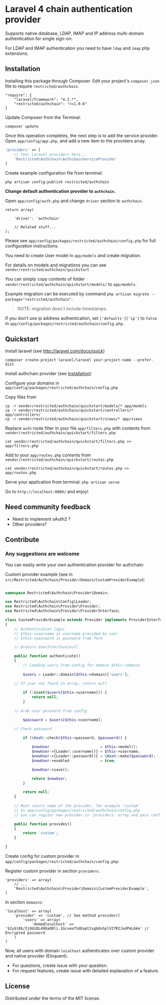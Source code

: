 Laravel 4 chain authentication provider
=========

Supports native database, LDAP, IMAP and IP address multi-domain authentication for single sign-on.

For LDAP and IMAP authentication you need to have `ldap` and `imap` php extensions.


## Installation

Installing this package through Composer. Edit your project's `composer.json` file to require `restricted/authchain`.

	"require": {
		"laravel/framework": "4.2.*",
		"restricted/authchain": ">=1.0.6"
	}

Update Composer from the Terminal:

    composer update

Once this operation completes, the next step is to add the service provider. Open `app/config/app.php`, and add a new item to the providers array.

```php
'providers' => [
    // Your Laravel providers here...
    'Restricted\Authchain\AuthchainServiceProvider'
]
```

Create example configuration file from terminal:

    php artisan config:publish restricted/authchain

**Change default authentication provider to `authchain`.**

Open `app/config/auth.php` and change `driver` section to `authchain`.

```
return array(

	'driver': 'authchain'

	// Related stuff...
);

```

Please see `app/config/packages/restricted/authchain/config.php` for full configuration instructions.

You need to create User model in `app/models` and create migration.

For details on models and migrations you can see `vendor/restricted/authchain/quickstart`

You can simply copy contents of folder `vendor/restricted/authchain/quickstart/models/` to `app/models`.

Example migration can be executed by command 
`php artisan migrate --package="restricted/authchain"`. 
> NOTE: migration does`t include timestamps.

If you don't use ip address authentication, set `['defaults']['ip']` to `false` in `app/config/packages/restricted/authchain/config.php`.

## Quickstart

Install laravel (see http://laravel.com/docs/quick)

    composer create-project laravel/laravel your-project-name --prefer-dist

Install authchain provider (see [Installation](#installation))

Configure your domains in `app/config/packages/restricted/authchain/config.php`

Copy files from

    cp -r vendor/restricted/authchain/quickstart/models/* app/models
    cp -r vendor/restricted/authchain/quickstart/controllers/* app/controllers/
    cp -r vendor/restricted/authchain/quickstart/views/* app/views

Replace `auth` route filter in your file `app/filters.php` with contents from `vendor/restricted/authchain/quickstart/filters.php`

	cat vendor/restricted/authchain/quickstart/filters.php >> app/filters.php

Add to your `app/routes.php` contents from `vendor/restricted/authchain/quickstart/routes.php`

	cat vendor/restricted/authchain/quickstart/routes.php >> app/routes.php 

Serve your application from terminal: `php artisan serve`

Go to `http://localhost:8000/` and enjoy!

## Need community feedback
- Need to implement oAuth2 ?
- Other providers?

## Contribute

### Any suggestions are welcome

You can easily write your own authentication provider for authchain:

Custom provider example (see in `src/Restricted/Authchain/Provider/Domain/CustomProviderExample`):

```php

namespace Restricted\Authchain\Provider\Domain;

use Restricted\Authchain\Config\Loader;
use Restricted\Authchain\Provider\Provider;
use Restricted\Authchain\Provider\ProviderInterface;

class CustomProviderExample extends Provider implements ProviderInterface
{
    // Authentication logic
    // $this->username is username provided by user
    // $this->password is password from form

    // @return UserInterface|null

    public function authenticate()
    {
    	// Loading users from config for domain $this->domain
    	
        $users = Loader::domain($this->domain)['users'];

	// If user not found in array, return null
	
        if (!isset($users[$this->username])) {
            return null;
        }
	
	// Grab user password from config

        $password = $users[$this->username];

	// Check password

        if (\Hash::check($this->password, $password)) {
        
            $newUser                       = $this->model();
            $newUser->{Loader::username()} = $this->username;
            $newUser->{Loader::password()} = \Hash::make($password);
            $newUser->enabled              = true;

            $newUser->save();

            return $newUser;
        }

        return null;
    }
    
    // Must return name of the provider, for example 'custom'
    // In app/config/packages/restricted/authchain/config.php
    // you can regiter new provider in 'providers' array and pass config variables to it

    public function provides()
    {
        return 'custom';
    }

}
```

Create config for custom provider in `app/config/packages/restricted/authchain/config.php`:

Register custom provider in section `providers`:

    'providers' => array(
        // ...
        'Restricted\Authchain\Provider\Domain\CustomProviderExample',
    )

In section `domains`:

    'localhost' => array(
        'provider' => 'custom', // See method provides()
            'users' => array(
                'demo@localhost' => '$2y$10$/Ij0dzDL49OaODli.1GcveefSdEapt2vgb8shplVI7RIJadPmL6km' // Encrypted password
        )
    )


Now, all users with domain `localhost` authenticates over custom provider and native provider (Eloquent).

- For questions, create issue with your question.
- For request features, create issue with detailed explanation of a feature.


## License

Distributed under the terms of the MIT license.
